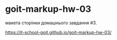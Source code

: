 # goit-markup-hw-03
макета сторінки домашнього завдання #3.

https://it-school-goit.github.io/goit-markup-hw-03/
